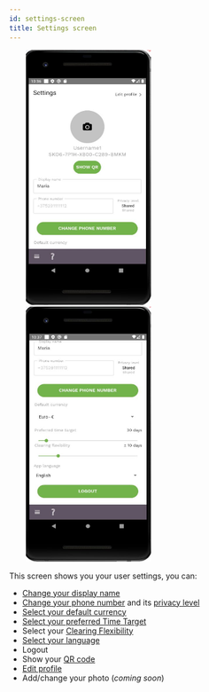 ```yaml
---
id: settings-screen
title: Settings screen
---
```


<img src="assets/settings1.JPG" alt="settings screen" width="226" height="460" style="display: inline; margin-left: 30px;"/>
<img src="assets/settings2.JPG" alt="settings screen" width="226" height="460" style="display: inline; margin-left: 30px;"/>

This screen shows you your user settings, you can:

- [Change your display name](change-user-preferences.md)
- [Change your phone number](change-phone-number.md) and its [privacy level](vocabulary.md#privacy-level)
- [Select your default currency](change-user-preferences.md)
- [Select your preferred Time Target](change-user-preferences.md)
- Select your [Clearing Flexibility](vocabulary.md#clearing-flexibility)
- [Select your language](change-user-preferences.md)
- Logout
- Show your [QR code](qr-codes.md)
- [Edit profile](edit-profile.md)
- Add/change your photo (*coming soon*)
